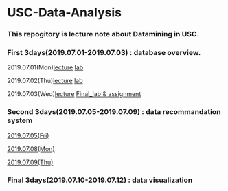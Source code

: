# USC-Data-Analysis

### This repogitory is lecture note about Datamining in USC.

### First 3days(2019.07.01-2019.07.03) : database overview.

2019.07.01(Mon)[lecture](https://github.com/yeom-heesu/USC-Data-Analysis-/blob/master/lecture/lecture1.md)
[lab](https://github.com/yeom-heesu/USC-Data-Analysis-/blob/master/lab/lab1.ipynb)

2019.07.02(Thu)[lecture](https://github.com/yeom-heesu/USC-Data-Analysis-/blob/master/lecture/lecture2.md)
[lab](https://github.com/yeom-heesu/USC-Data-Analysis-/blob/master/lab/lab2.ipynb)

2019.07.03(Wed)[lecture](https://github.com/yeom-heesu/USC-Data-Analysis-/blob/master/lecture/lecture3.md)
[Final_lab & assignment](https://github.com/yeom-heesu/USC-Data-Analysis-/blob/master/lab/week1_assignment.ipynb)

### Second 3days(2019.07.05-2019.07.09) : data recommandation system

[2019.07.05(Fri)](https://github.com/yeom-heesu/USC-Data-Analysis-/blob/master/lecture/lab/lecture4.md)

[2019.07.08(Mon)](https://github.com/yeom-heesu/USC-Data-Analysis-/blob/master/lecture/lab/lecture5.md)

[2019.07.09(Thu)](https://github.com/yeom-heesu/USC-Data-Analysis-/blob/master/lecture/lab/lecture6.md)

### Final 3days(2019.07.10-2019.07.12) : data visualization



